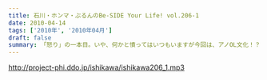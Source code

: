 ```yaml
---
title: 石川・ホンマ・ぶるんのBe-SIDE Your Life! vol.206-1
date: 2010-04-14
tags: ['2010年', '2010年04月']
draft: false
summary: 「怒り」の一本目。いや、何かと憤ってはいつもいますが今回は、アノOL文化！？にドロップキック！水平チョップ！NAMAE
---
```


http://project-phi.ddo.jp/ishikawa/ishikawa206_1.mp3
